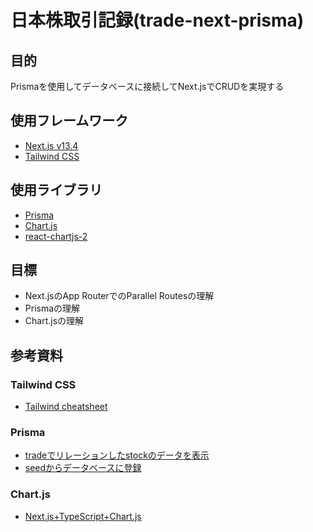 # 日本株取引記録(trade-next-prisma)

## 目的

Prismaを使用してデータベースに接続してNext.jsでCRUDを実現する

## 使用フレームワーク

- [Next.js v13.4](https://nextjs.org/docs)
- [Tailwind CSS](https://tailwindcss.com/)

## 使用ライブラリ

- [Prisma](https://www.prisma.io/)
- [Chart.js](https://www.chartjs.org/docs/latest/)
- [react-chartjs-2](https://react-chartjs-2.js.org/)

## 目標

- Next.jsのApp RouterでのParallel Routesの理解
- Prismaの理解
- Chart.jsの理解

## 参考資料

### Tailwind CSS

- [Tailwind cheatsheet](https://tailwindcomponents.com/cheatsheet/)

### Prisma

- [tradeでリレーションしたstockのデータを表示](https://zenn.dev/sendokakeru/articles/4d8d9b97d6c1ad)
- [seedからデータベースに登録](https://www.prisma.io/docs/guides/migrate/seed-database#seeding-your-database-with-typescript-or-javascript)

### Chart.js

- [Next.js+TypeScript+Chart.js](https://zenn.dev/nihashi/articles/1f8a1f828554af)
